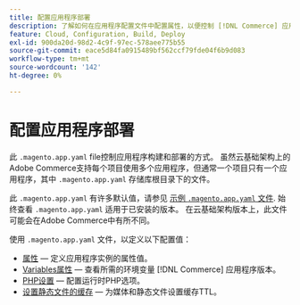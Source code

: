 ```yaml
---
title: 配置应用程序部署
description: 了解如何在应用程序配置文件中配置属性，以便控制 [!DNL Commerce] 应用程序构建并部署到云环境。
feature: Cloud, Configuration, Build, Deploy
exl-id: 900da20d-98d2-4c9f-97ec-578aee775b55
source-git-commit: eace5d84fa0915489bf562ccf79fde04f6b9d083
workflow-type: tm+mt
source-wordcount: '142'
ht-degree: 0%

---
```


# 配置应用程序部署

此 `.magento.app.yaml` file控制应用程序构建和部署的方式。 虽然云基础架构上的Adobe Commerce支持每个项目使用多个应用程序，但通常一个项目只有一个应用程序，其中 `.magento.app.yaml` 存储库根目录下的文件。

此 `.magento.app.yaml` 有许多默认值，请参见 [示例 `.magento.app.yaml` 文件](https://github.com/magento/magento-cloud/blob/master/.magento.app.yaml). 始终查看 `.magento.app.yaml` 适用于已安装的版本。 在云基础架构版本上，此文件可能会在Adobe Commerce中有所不同。

使用 `.magento.app.yaml` 文件，以定义以下配置值：

- [属性](properties.md) — 定义应用程序实例的属性值。
- [Variables属性](variables-property.md) — 查看所需的环境变量 [!DNL Commerce] 应用程序版本。
- [PHP设置](php-settings.md) — 配置运行时PHP选项。
- [设置静态文件的缓存](set-cache.md) — 为媒体和静态文件设置缓存TTL。
